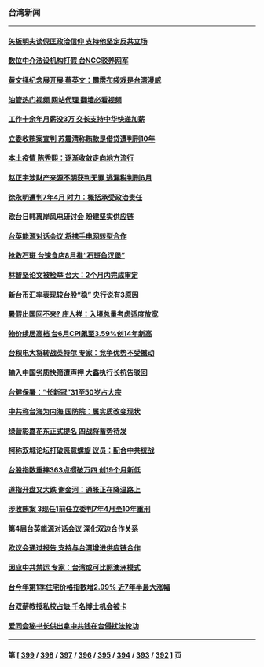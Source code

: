 ### 台湾新闻
---
#### [矢板明夫谈倪匡政治信仰 支持他坚定反共立场](../../pages/ncid1349361/n13774886.md?07070445) 
#### [数位中介法设机构打假 台NCC驳养网军](../../pages/ncid1349361/n13774933.md?07070445) 
#### [黄文择纪念展开展 蔡英文：霹雳布袋戏是台湾漫威](../../pages/ncid1349361/n13774938.md?07070445) 
#### [油管热门视频 网站代理 翻墙必看视频](http://209.222.30.114:81/youtube.html?07070445)
#### [工作十余年月薪没3万 交长支持中华快递加薪](../../pages/ncid1349361/n13774936.md?07070445) 
#### [立委收贿案宣判 苏震清称贿款是借贷遭判刑10年](../../pages/ncid1349361/n13774921.md?07070445) 
#### [本土疫情 陈秀熙：逐渐收敛走向地方流行](../../pages/ncid1349361/n13774918.md?07070445) 
#### [赵正宇涉财产来源不明获判无罪 逃漏税判刑6月](../../pages/ncid1349361/n13774929.md?07070445) 
#### [徐永明遭判7年4月 时力：概括承受政治责任](../../pages/ncid1349361/n13774926.md?07070445) 
#### [欧台日韩离岸风电研讨会 盼建坚实供应链](../../pages/ncid1349361/n13774884.md?07070445) 
#### [台英能源对话会议 将携手电网转型合作](../../pages/ncid1349361/n13774872.md?07070445) 
#### [抢救石斑 台速食店8月推“石斑鱼汉堡”](../../pages/ncid1349361/n13774875.md?07070445) 
#### [林智坚论文被检举 台大：2个月内完成审定](../../pages/ncid1349361/n13774874.md?07070445) 
#### [新台币汇率表现较台股“稳” 央行说有3原因](../../pages/ncid1349361/n13774864.md?07070445) 
#### [暑假出国回不来?  庄人祥：入境总量考虑适度放宽](../../pages/ncid1349361/n13774863.md?07070445) 
#### [物价续居高档 台6月CPI飙至3.59%创14年新高](../../pages/ncid1349361/n13774861.md?07070445) 
#### [台积电大将转战英特尔 专家：竞争优势不受撼动](../../pages/ncid1349361/n13774868.md?07070445) 
#### [输入中国劣质快筛遭声押 大鑫执行长抗告驳回](../../pages/ncid1349361/n13774869.md?07070445) 
#### [台健保署：“长新冠”31至50岁占大宗](../../pages/ncid1349361/n13774877.md?07070445) 
#### [中共称台海为内海 国防院：属实质改变现状](../../pages/ncid1349361/n13774855.md?07070445) 
#### [绿营彰嘉花东正式提名 四战将蓄势待发](../../pages/ncid1349361/n13774846.md?07070445) 
#### [柯称双城论坛打破恶意螺旋 议员：配合中共统战](../../pages/ncid1349361/n13774845.md?07070445) 
#### [台股指数重摔363点掼破万四 创19个月新低](../../pages/ncid1349361/n13774756.md?07070445) 
#### [道指开盘又大跌 谢金河：通胀正在降温路上](../../pages/ncid1349361/n13774818.md?07070445) 
#### [涉收贿案 3现任1前任立委判7年4月至10年重刑](../../pages/ncid1349361/n13774773.md?07070445) 
#### [第4届台英能源对话会议 深化双边合作关系](../../pages/ncid1349361/n13774495.md?07070445) 
#### [欧议会通过报告 支持与台湾增进供应链合作](../../pages/ncid1349361/n13774466.md?07070445) 
#### [因应中共禁运 专家：台湾或可比照澳洲模式](../../pages/ncid1349361/n13774021.md?07070445) 
#### [台今年第1季住宅价格指数增2.99% 近7年半最大涨幅](../../pages/ncid1349361/n13774141.md?07070445) 
#### [台双薪教授私校占缺 千名博士机会被卡](../../pages/ncid1349361/n13774158.md?07070445) 
#### [爱同会秘书长供出拿中共钱在台侵扰法轮功](../../pages/ncid1349361/n13773953.md?07070445) 

---
#### 第 [ [399](./399.md?07070445) / [398](./398.md?07070445) / [397](./397.md?07070445) / [396](./396.md?07070445) / [395](./395.md?07070445) / [394](./394.md?07070445) / [393](./393.md?07070445) / [392](./392.md?07070445) ] 页

